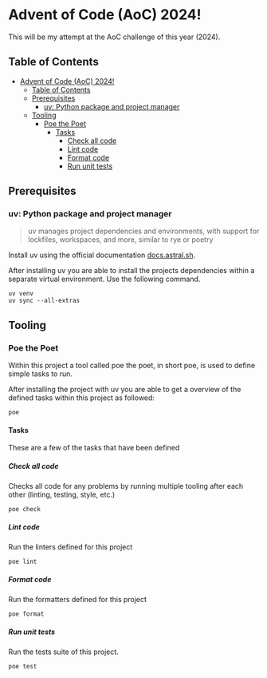 # Advent of Code (AoC) 2024!

This will be my attempt at the AoC challenge of this year (2024).


## Table of Contents

- [Advent of Code (AoC) 2024!](#advent-of-code-aoc-2024)
  - [Table of Contents](#table-of-contents)
  - [Prerequisites](#prerequisites)
    - [uv: Python package and project manager](#uv-python-package-and-project-manager)
  - [Tooling](#tooling)
    - [Poe the Poet](#poe-the-poet)
      - [Tasks](#tasks)
        - [Check all code](#check-all-code)
        - [Lint code](#lint-code)
        - [Format code](#format-code)
        - [Run unit tests](#run-unit-tests)

## Prerequisites

### uv: Python package and project manager

>uv manages project dependencies and environments, with support for lockfiles, workspaces, and more, similar to rye or poetry

Install uv using the official documentation [docs.astral.sh](https://docs.astral.sh/uv/#getting-started).

After installing uv you are able to install the projects dependencies within a separate virtual environment. Use the following command.

```shell
uv venv
uv sync --all-extras
```

## Tooling

### Poe the Poet

Within this project a tool called poe the poet, in short poe, is used to define simple tasks to run.

After installing the project with uv you are able to get a overview of the defined tasks within this project as followed:

```shell
poe
```

#### Tasks

These are a few of the tasks that have been defined

##### Check all code

Checks all code for any problems by running multiple tooling after each other (linting, testing, style, etc.)

```shell
poe check
```

##### Lint code

Run the linters defined for this project

```shell
poe lint
```

##### Format code

Run the formatters defined for this project

```shell
poe format
```

##### Run unit tests

Run the tests suite of this project.

```shell
poe test
```

